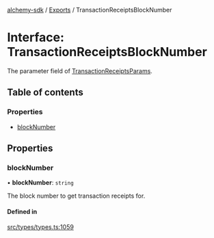 [alchemy-sdk](../README.md) / [Exports](../modules.md) / TransactionReceiptsBlockNumber

# Interface: TransactionReceiptsBlockNumber

The parameter field of [TransactionReceiptsParams](../modules.md#transactionreceiptsparams).

## Table of contents

### Properties

- [blockNumber](TransactionReceiptsBlockNumber.md#blocknumber)

## Properties

### blockNumber

• **blockNumber**: `string`

The block number to get transaction receipts for.

#### Defined in

[src/types/types.ts:1059](https://github.com/alchemyplatform/alchemy-sdk-js/blob/8b1ae5c/src/types/types.ts#L1059)
